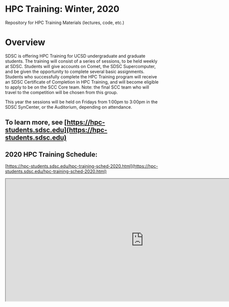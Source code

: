 # HPC Training:  Winter, 2020
Repository for HPC Training Materials (lectures, code, etc.)

# Overview
SDSC is offering HPC Training for UCSD undergraduate and graduate students. The training will consist of a series of sessions, to be held weekly at SDSC. Students will give accounts on Comet, the SDSC Supercomputer, and be given the opportunity to complete several basic assignments. Students who successfully complete the HPC Training program will receive an SDSC Certificate of Completion in HPC Training, and will become eligible to apply to be on the SCC Core team. Note: the final SCC team who will travel to the competition will be chosen from this group.

This year the sessions will be held on Fridays from 1:00pm to 3:00pm in the SDSC SynCenter, or the Auditorium, depending on attendance.


## To learn more, see [https://hpc-students.sdsc.edu](https://hpc-students.sdsc.edu)


## 2020 HPC Training Schedule:
[https://hpc-students.sdsc.edu/hpc-training-sched-2020.html](https://hpc-students.sdsc.edu/hpc-training-sched-2020.html)

<iframe src="https://docs.google.com/spreadsheets/d/e/2PACX-1vTGVPoCLrlYmsj0Ru9ZI1DUmxR1CcCmhTpcdAoXv-nE-3tbziECqGh5k_9K1Mxf59U5DbrWLM1NlUk2/pubhtml?gid=1593895001&single=true" align="center" frameborder=1 scrolling="yes" height="400" width="900">&nbsp;</iframe>
